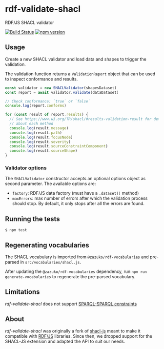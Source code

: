 
# rdf-validate-shacl

RDF/JS SHACL validator

[![Build Status](https://travis-ci.org/zazuko/rdf-validate-shacl.svg?branch=master)](https://travis-ci.org/zazuko/rdf-validate-shacl)
[![npm version](https://badge.fury.io/js/rdf-validate-shacl.svg)](https://badge.fury.io/js/rdf-validate-shacl)

## Usage

Create a new SHACL validator and load data and shapes to trigger the validation.

The validation function returns a `ValidationReport` object that can be used
to inspect conformance and results.

```javascript
const validator = new SHACLValidator(shapesDataset)
const report = await validator.validate(dataDataset)

// Check conformance: `true` or `false`
console.log(report.conforms)

for (const result of report.results) {
  // See https://www.w3.org/TR/shacl/#results-validation-result for details
  // about each method
  console.log(result.message)
  console.log(result.path)
  console.log(result.focusNode)
  console.log(result.severity)
  console.log(result.sourceConstraintComponent)
  console.log(result.sourceShape)
}
```

### Validator options

The `SHACLValidator` constructor accepts an optional options object as second
parameter. The available options are:
- `factory`: RDF/JS data factory (must have a `.dataset()` method)
- `maxErrors`: max number of errors after which the validation process should
  stop. By default, it only stops after all the errors are found.

## Running the tests

```
$ npm test
```

## Regenerating vocabularies

The SHACL vocabulary is imported from `@zazuko/rdf-vocabularies` and
pre-parsed in `src/vocabularies/shacl.js`.

After updating the `@zazuko/rdf-vocabularies` dependency, run
`npm run generate-vocabularies` to regenerate the pre-parsed vocabulary.


## Limitations

*rdf-validate-shacl* does not support [SPARQL-SPARQL constraints](https://www.w3.org/TR/shacl/#sparql-constraints)


## About

*rdf-validate-shacl* was originally a fork of
[shacl-js](https://github.com/TopQuadrant/shacl-js) meant to make it compatible
with [RDF/JS](https://rdf.js.org/) libraries.
Since then, we dropped support for the SHACL-JS extension and adapted the API
to suit our needs.
